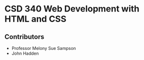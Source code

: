 <h1>CSD 340 Web Development with HTML and CSS</h1>
<h2>Contributors</h2>
<ul>
  <li>Professor Melony Sue Sampson</li>
  <li>John Hadden</li>
</ul>

